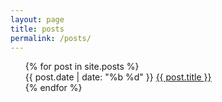 ```yaml
---
layout: page
title: posts
permalink: /posts/
---
```


<ul style="margin-left: 0; list-style: none;">
	{% for post in site.posts %}
	<li>
		{{ post.date | date: "%b %d" }} <a href="{{ post.url | prepend: site.baseurl }}">{{ post.title }}</a>
	</li>
	{% endfor %}
</ul>